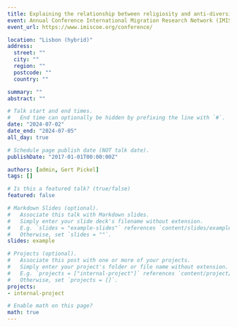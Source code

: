 ```yaml
---
title: Explaining the relationship between religiosity and anti-diversity attitudes among Christians in West Germany
event: Annual Conference International Migration Research Network (IMISCOE)
event_url: https://www.imiscoe.org/conference/

location: "Lisbon (hybrid)"
address:
  street: ""
  city: ""
  region: ""
  postcode: ""
  country: ""

summary: ""
abstract: ""

# Talk start and end times.
#   End time can optionally be hidden by prefixing the line with `#`.
date: "2024-07-02"
date_end: "2024-07-05"
all_day: true

# Schedule page publish date (NOT talk date).
publishDate: "2017-01-01T00:00:00Z"

authors: [admin, Gert Pickel]
tags: []

# Is this a featured talk? (true/false)
featured: false

# Markdown Slides (optional).
#   Associate this talk with Markdown slides.
#   Simply enter your slide deck's filename without extension.
#   E.g. `slides = "example-slides"` references `content/slides/example-slides.md`.
#   Otherwise, set `slides = ""`.
slides: example

# Projects (optional).
#   Associate this post with one or more of your projects.
#   Simply enter your project's folder or file name without extension.
#   E.g. `projects = ["internal-project"]` references `content/project/deep-learning/index.md`.
#   Otherwise, set `projects = []`.
projects:
- internal-project

# Enable math on this page?
math: true
---
```

